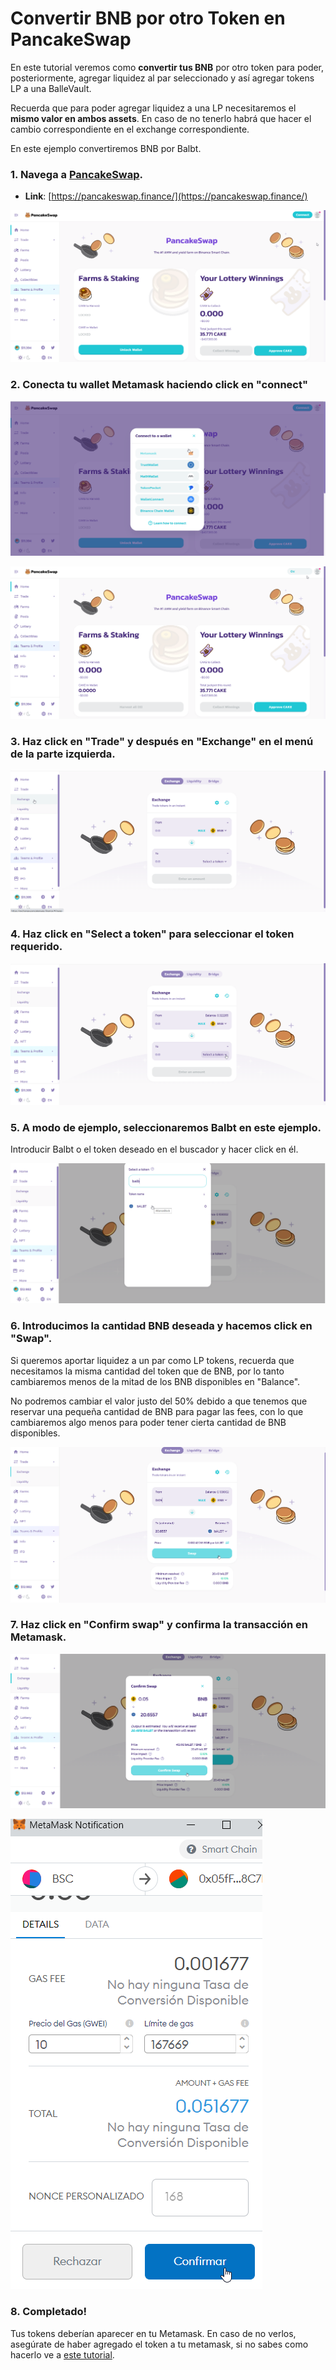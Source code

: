# Convertir BNB por otro Token en PancakeSwap

En este tutorial veremos como **convertir tus BNB** por otro token para poder, posteriormente, agregar liquidez al par seleccionado y así agregar tokens LP a una BalleVault.

Recuerda que para poder agregar liquidez a una LP necesitaremos el **mismo valor en ambos assets**. En caso de no tenerlo habrá que hacer el cambio correspondiente en el exchange correspondiente.

En este ejemplo convertiremos BNB por Balbt.



### 1. Navega a [PancakeSwap](https://pancakeswap.finance/).

* **Link**: [https://pancakeswap.finance/](https://pancakeswap.finance/)



![](../../../../../.gitbook/assets/1%20%287%29.png)

### 

### 2. Conecta tu wallet Metamask haciendo click en "connect"



![](../../../../../.gitbook/assets/2%20%286%29.png)



![](../../../../../.gitbook/assets/3%20%286%29.png)



### 3. Haz click en "Trade" y después en "Exchange" en el menú de la parte izquierda.



![](../../../../../.gitbook/assets/4%20%287%29.png)



### 4. Haz click en "Select a token" para seleccionar el token requerido.



![](../../../../../.gitbook/assets/4.5.png)



### 5. A modo de ejemplo, seleccionaremos Balbt en este ejemplo.

Introducir Balbt o el token deseado en el buscador y hacer click en él.

![](../../../../../.gitbook/assets/image%20%2810%29.png)



### 6. Introducimos la cantidad BNB deseada y hacemos click en "Swap".

Si queremos aportar liquidez a un par como LP tokens, recuerda que necesitamos la misma cantidad del token que de BNB, por lo tanto cambiaremos menos de la mitad de los BNB disponibles en "Balance". 

No podremos cambiar el valor justo del 50% debido a que tenemos que reservar una pequeña cantidad de BNB para pagar las fees, con lo que cambiaremos algo menos para poder tener cierta cantidad de BNB disponibles.



![](../../../../../.gitbook/assets/image%20%2811%29.png)



### 7. Haz click en "Confirm swap" y confirma la transacción en Metamask.



![](../../../../../.gitbook/assets/image%20%2813%29.png)



![](../../../../../.gitbook/assets/image%20%288%29.png)

### 

### 8. Completado!

Tus tokens deberían aparecer en tu Metamask. En caso de no verlos, asegúrate de haber agregado el token a tu metamask, si no sabes como hacerlo ve a [este tutorial](../../configurar-wallet-metamask-pc/como-anadir-un-token-personalizado-a-metamask.md).





